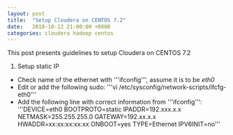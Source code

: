 ```yaml
---
layout: post
title:  "Setup Cloudera on CENTOS 7.2"
date:   2018-10-12 21:00:00 +0800
categories: cloudera hadoop centos
---
```

This post presents guidelines to setup Cloudera on CENTOS 7.2

1. Setup static IP
  * Check name of the ethernet with '''ifconfig''', assume it is to be _eth0_
  * Edit or add the following sudo:
  '''vi /etc/sysconfig/network-scripts/ifcfg-eth0'''
  * Add the following line with correct information from '''ifconfig''':
  '''DEVICE=eth0
  BOOTPROTO=static
  IPADDR=192.xxx.x.x
  NETMASK=255.255.255.0
  GATEWAY=192.xx.x.x
  HWADDR=xx:xx:xx:xx:xx
  ONBOOT=yes
  TYPE=Ethernet
  IPV6INIT=no'''
